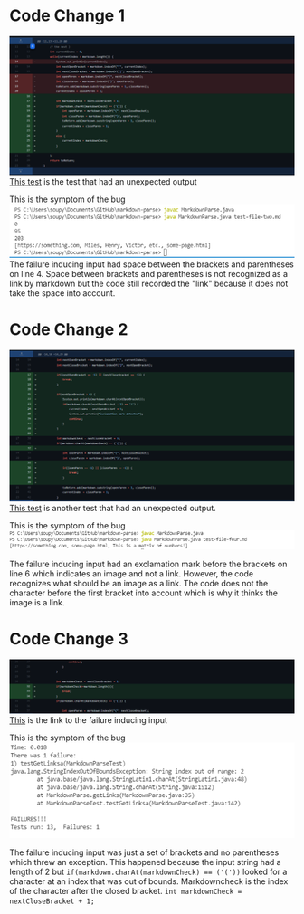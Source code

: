# Code Change 1
![Image](labreport2bug.PNG)
[This test](https://github.com/msimitz/markdown-parse/blob/main/test-file-two.md) is the test that had an unexpected output   
   
This is the symptom of the bug
![Image](labreport2bugsymptom.PNG)
 The failure inducing input had space between the brackets and parentheses on line 4. Space between brackets and parentheses is not recognized as a link by markdown but the code still recorded the "link" because it does not take the space into account.       
      
# Code Change 2

 ![Image](bug2.PNG)
 [This test](https://github.com/msimitz/markdown-parse/blob/c7d765f83ecdcd05fa099515d66eccbade8e3760/test-file-four.md) is another test that had an unexpected output.  

 This is the symptom of the bug
 ![Image](bug2symptom.PNG)

 The failure inducing input had an exclamation mark before the brackets on line 6 which indicates an image and not a link. However, the code recognizes what should be an image as a link. The code does not the character before the first bracket into account which is why it thinks the image is a link.      
      
# Code Change 3
 ![Image](bug3.PNG)
 [This](https://github.com/vdvo1029/markdown-parse/blob/main/test-file1.md) is the link to the failure inducing input

 This is the symptom of the bug
 ![Image](bug3symptom.PNG)

 The failure inducing input was just a set of brackets and no parentheses which threw an exception. This happened because the input string had a length of 2 but ```if(markdown.charAt(markdownCheck) == ('('))``` looked for a character at an index that was out of bounds. Markdowncheck is the index of the character after the closed bracket.
 ```int markdownCheck = nextCloseBracket + 1;```
 
